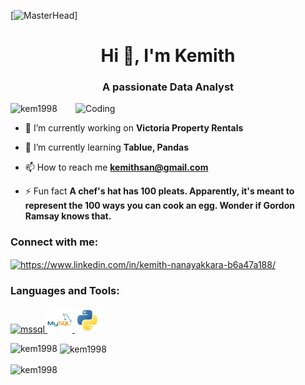[![MasterHead]([])]
<h1 align="center">Hi 👋, I'm Kemith</h1>
<h3 align="center">A passionate Data Analyst</h3>
<img align="right" alt="Coding" width="400" src="https://cdn.dribbble.com/users/1162077/screenshots/3848914/programmer.gif">

<p align="left"> <img src="https://komarev.com/ghpvc/?username=kem1998&label=Profile%20views&color=0e75b6&style=flat" alt="kem1998" /> </p>

- 🔭 I’m currently working on **Victoria Property Rentals**

- 🌱 I’m currently learning **Tablue, Pandas**

- 📫 How to reach me **kemithsan@gmail.com**

- ⚡ Fun fact **A chef's hat has 100 pleats. Apparently, it's meant to represent the 100 ways you can cook an egg. Wonder if Gordon Ramsay knows that.**

<h3 align="left">Connect with me:</h3>
<p align="left">
<a href="https://linkedin.com/in/https://www.linkedin.com/in/kemith-nanayakkara-b6a47a188/" target="blank"><img align="center" src="https://raw.githubusercontent.com/rahuldkjain/github-profile-readme-generator/master/src/images/icons/Social/linked-in-alt.svg" alt="https://www.linkedin.com/in/kemith-nanayakkara-b6a47a188/" height="30" width="40" /></a>
</p>

<h3 align="left">Languages and Tools:</h3>
<p align="left"> <a href="https://www.microsoft.com/en-us/sql-server" target="_blank" rel="noreferrer"> <img src="https://www.svgrepo.com/show/303229/microsoft-sql-server-logo.svg" alt="mssql" width="40" height="40"/> </a> <a href="https://www.mysql.com/" target="_blank" rel="noreferrer"> <img src="https://raw.githubusercontent.com/devicons/devicon/master/icons/mysql/mysql-original-wordmark.svg" alt="mysql" width="40" height="40"/> </a> <a href="https://www.python.org" target="_blank" rel="noreferrer"> <img src="https://raw.githubusercontent.com/devicons/devicon/master/icons/python/python-original.svg" alt="python" width="40" height="40"/> </a> </p>

<p><img align="left" src="https://github-readme-stats.vercel.app/api/top-langs?username=kem1998&show_icons=true&locale=en&layout=compact" alt="kem1998" /></p>

<p>&nbsp;<img align="center" src="https://github-readme-stats.vercel.app/api?username=kem1998&show_icons=true&locale=en" alt="kem1998" /></p>

<p><img align="center" src="https://github-readme-streak-stats.herokuapp.com/?user=kem1998&" alt="kem1998" /></p>
